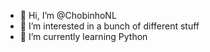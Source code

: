 - 👋 Hi, I’m @ChobinhoNL
- 👀 I’m interested in a bunch of different stuff
- 🌱 I’m currently learning Python

<!---
ChobinhoNL/ChobinhoNL is a ✨ special ✨ repository because its `README.md` (this file) appears on your GitHub profile.
You can click the Preview link to take a look at your changes.
--->
